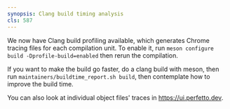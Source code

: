 ```yaml
---
synopsis: Clang build timing analysis
cls: 587
---
```


We now have Clang build profiling available, which generates Chrome
tracing files for each compilation unit. To enable it, run `meson configure
build -Dprofile-build=enabled` then rerun the compilation.

If you want to make the build go faster, do a clang build with meson, then run
`maintainers/buildtime_report.sh build`, then contemplate how to improve the
build time.

You can also look at individual object files' traces in
<https://ui.perfetto.dev>.

